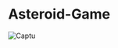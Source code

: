 # Asteroid-Game
![Captu](https://github.com/user-attachments/assets/a8b038a5-7a79-472c-89ab-fe0fa4e38e1a)
